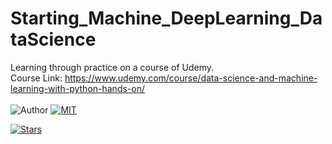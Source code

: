 # Starting_Machine_DeepLearning_DataScience
Learning through practice on a course of Udemy. 
<br>
Course Link: https://www.udemy.com/course/data-science-and-machine-learning-with-python-hands-on/<br><br>
![Author](https://img.shields.io/badge/author-utshabkg-red)
[![MIT](https://img.shields.io/badge/license-MIT-5eba00.svg)](https://github.com/utshabkg/Starting_Machine_DeepLearning_DataScience/blob/master/LICENSE)
<!--[![Contributions welcome](https://img.shields.io/badge/contributions-welcome-blue.svg?style=flat)](https://github.com/utshabkg/Starting_Machine_DeepLearning_DataScience/)-->
[![Stars](https://img.shields.io/github/stars/utshabkg/Starting_Machine_DeepLearning_DataScience.svg?style=social)](https://github.com/utshabkg/Starting_Machine_DeepLearning_DataScience/stargazers)
